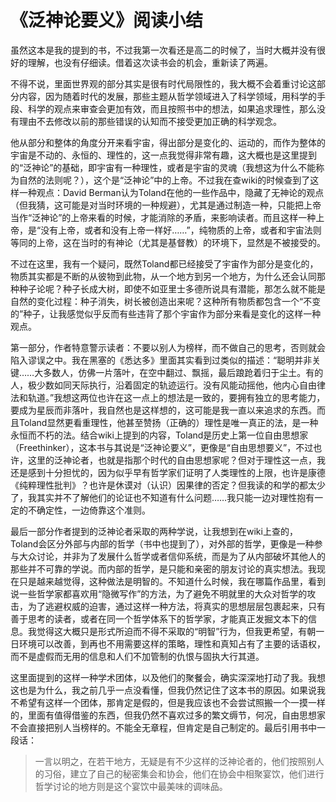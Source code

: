 # 《泛神论要义》阅读小结

虽然这本是我的提到的书，不过我第一次看还是高二的时候了，当时大概并没有很好的理解，也没有仔细读。借着这次读书会的机会，重新读了两遍。

不得不说，里面世界观的部分其实是很有时代局限性的，我大概不会着重讨论这部分内容，因为随着时代的发展，那些主题从哲学领域进入了科学领域，用科学的手段、科学的观点来审查会更加有效，而且按照书中的想法，如果追求理性，那么没有理由不去修改以前的那些错误的认知而不接受更加正确的科学观念。

他从部分和整体的角度分开来看宇宙，得出部分是变化的、运动的，而作为整体的宇宙是不动的、永恒的、理性的，这一点我觉得非常有趣，这大概也是这里提到的“泛神论”的基础，即宇宙有一种理性，或者是宇宙的灵魂（我想这为什么不能称为自然的法则呢？），这个是“泛神论”中的上帝。不过我在查wiki的时候查到了这样一种观点：David Berman认为Toland在他的一些作品中，隐藏了无神论的观点（但我猜，这可能是对当时环境的一种规避），尤其是通过制造一种，只能把上帝当作“泛神论”的上帝来看的时候，才能消除的矛盾，来影响读者。而且这样一种上帝，是“没有上帝，或者和没有上帝一样好……”，纯物质的上帝，或者和宇宙法则等同的上帝，这在当时的有神论（尤其是基督教）的环境下，显然是不被接受的。

不过在这里，我有一个疑问，既然Toland都已经接受了宇宙作为部分是变化的，物质其实都是不断的从彼物到此物，从一个地方到另一个地方，为什么还会认同那种种子论呢？种子长成大树，即使不如亚里士多德所说具有潜能，那怎么就不能是自然的变化过程：种子消失，树长被创造出来呢？这种所有物质都包含一个“不变的”种子，让我感觉似乎反而有些违背了那个宇宙作为部分来看是变化的这样一种观点。

第一部分，作者特意警示读者：不要以别人为榜样，而不做自己的思考，否则就会陷入谬误之中。我在黑塞的《悉达多》里面其实看到过类似的描述：“聪明并非关键……大多数人，仿佛一片落叶，在空中翻过、飘摇，最后踉跄着归于尘土。有的人，极少数如同天际执行，沿着固定的轨迹运行。没有风能动摇他，他内心自由律法和轨道。”我想这两位也许在这一点上的想法是一致的，要拥有独立的思考能力，要成为星辰而非落叶，我自然也是这样想的，这可能是我一直以来追求的东西。而且Toland显然更看重理性，他甚至赞扬（正确的）理性是唯一真正的法，是一种永恒而不朽的法。结合wiki上提到的内容，Toland是历史上第一位自由思想家（Freethinker），这本书与其说是“泛神论要义”，更像是“自由思想要义”，不过也许，这里的泛神论者，也就是指那个时代的自由思想家呢？但对于理性这一点，我还是感到十分担忧的，因为似乎早有哲学家们证明了人类理性的上限，也许是康德《纯粹理性批判》？也许是休谟对（认识）因果律的否定？但我读的和学的都太少了，我其实并不了解他们的论证也不知道有什么问题……我只能一边对理性抱有一定的不确定性，一边倚靠这个准则。

最后一部分作者提到的泛神论者采取的两种学说，让我想到在wiki上查的，Toland会区分外部与内部的哲学（书中也提到了），对外部的哲学，更像是一种参与大众讨论，并非为了发展什么哲学或者信仰系统，而是为了从内部破坏其他人的那些并不可靠的学说。而内部的哲学，是只能和亲密的朋友讨论的真实想法。我现在只是越来越觉得，这种做法是明智的。不知道什么时候，我在哪篇作品里，看到说一些哲学家都喜欢用“隐微写作”的方法，为了避免不明就里的大众对哲学的攻击，为了逃避权威的迫害，通过这样一种方法，将真实的思想层层包裹起来，只有善于思考的读者，或者在同一个哲学体系下的哲学家，才能真正发掘文本下的信息。我觉得这大概只是形式所迫而不得不采取的“明智”行为，但我更希望，有朝一日环境可以改善，到再也不用需要这样的策略，理性和真知占有了主要的话语权，而不是虚假而无用的信息和人们不加管制的仇恨与固执大行其道。

这里面提到的这样一种学术团体，以及他们的聚餐会，确实深深地打动了我。我想这也是为什么，我之前几乎一点没看懂，但我仍然记住了这本书的原因。如果说我不希望有这样一个团体，那肯定是假的，但是我应该也不会尝试照搬一个一摸一样的，里面有值得借鉴的东西，但我仍然不喜欢过多的繁文缛节，何况，自由思想家不会直接把别人当榜样的。不能全无章程，但肯定是自己制定的。最后引用书中一段话：

> 一言以明之，在若干地方，无疑是有不少这样的泛神论者的，他们按照别人的习俗，建立了自己的秘密集会和协会，他们在协会中相聚宴饮，他们进行哲学讨论的地方则是这个宴饮中最美味的调味品。







